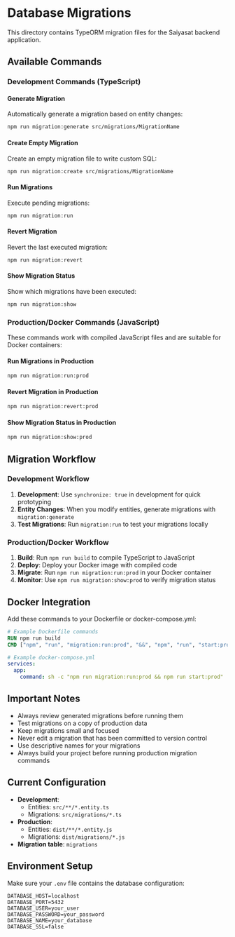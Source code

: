 # Database Migrations

This directory contains TypeORM migration files for the Saiyasat backend application.

## Available Commands

### Development Commands (TypeScript)

#### Generate Migration
Automatically generate a migration based on entity changes:
```bash
npm run migration:generate src/migrations/MigrationName
```

#### Create Empty Migration
Create an empty migration file to write custom SQL:
```bash
npm run migration:create src/migrations/MigrationName
```

#### Run Migrations
Execute pending migrations:
```bash
npm run migration:run
```

#### Revert Migration
Revert the last executed migration:
```bash
npm run migration:revert
```

#### Show Migration Status
Show which migrations have been executed:
```bash
npm run migration:show
```

### Production/Docker Commands (JavaScript)

These commands work with compiled JavaScript files and are suitable for Docker containers:

#### Run Migrations in Production
```bash
npm run migration:run:prod
```

#### Revert Migration in Production
```bash
npm run migration:revert:prod
```

#### Show Migration Status in Production
```bash
npm run migration:show:prod
```

## Migration Workflow

### Development Workflow
1. **Development**: Use `synchronize: true` in development for quick prototyping
2. **Entity Changes**: When you modify entities, generate migrations with `migration:generate`
3. **Test Migrations**: Run `migration:run` to test your migrations locally

### Production/Docker Workflow
1. **Build**: Run `npm run build` to compile TypeScript to JavaScript
2. **Deploy**: Deploy your Docker image with compiled code
3. **Migrate**: Run `npm run migration:run:prod` in your Docker container
4. **Monitor**: Use `npm run migration:show:prod` to verify migration status

## Docker Integration

Add these commands to your Dockerfile or docker-compose.yml:

```dockerfile
# Example Dockerfile commands
RUN npm run build
CMD ["npm", "run", "migration:run:prod", "&&", "npm", "run", "start:prod"]
```

```yaml
# Example docker-compose.yml
services:
  app:
    command: sh -c "npm run migration:run:prod && npm run start:prod"
```

## Important Notes

- Always review generated migrations before running them
- Test migrations on a copy of production data
- Keep migrations small and focused
- Never edit a migration that has been committed to version control
- Use descriptive names for your migrations
- Always build your project before running production migration commands

## Current Configuration

- **Development**:
  - Entities: `src/**/*.entity.ts`
  - Migrations: `src/migrations/*.ts`
- **Production**:
  - Entities: `dist/**/*.entity.js`
  - Migrations: `dist/migrations/*.js`
- **Migration table**: `migrations`

## Environment Setup

Make sure your `.env` file contains the database configuration:
```
DATABASE_HOST=localhost
DATABASE_PORT=5432
DATABASE_USER=your_user
DATABASE_PASSWORD=your_password
DATABASE_NAME=your_database
DATABASE_SSL=false
``` 